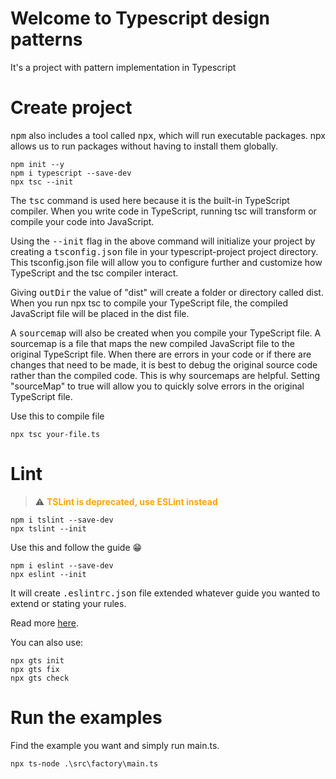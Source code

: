 # Welcome to Typescript design patterns

It's a project with pattern implementation in Typescript

# Create project
<kbd>npm</kbd> also includes a tool called <kbd>npx</kbd>, which will run executable packages. npx allows us to run packages without having to install them globally.
```
npm init --y
npm i typescript --save-dev
npx tsc --init
```
The <kbd>tsc</kbd> command is used here because it is the built-in TypeScript compiler. When you write code in TypeScript, running tsc will transform or compile your code into JavaScript.

Using the <kbd>--init</kbd> flag in the above command will initialize your project by creating a <kbd>tsconfig.json</kbd> file in your typescript-project project directory. This tsconfig.json file will allow you to configure further and customize how TypeScript and the tsc compiler interact.

Giving <kbd>outDir</kbd> the value of "dist" will create a folder or directory called dist. When you run npx tsc to compile your TypeScript file, the compiled JavaScript file will be placed in the dist file.

A <kbd>sourcemap</kbd> will also be created when you compile your TypeScript file. A sourcemap is a file that maps the new compiled JavaScript file to the original TypeScript file. When there are errors in your code or if there are changes that need to be made, it is best to debug the original source code rather than the compiled code. This is why sourcemaps are helpful. Setting "sourceMap" to true will allow you to quickly solve errors in the original TypeScript file.

Use this to compile file
```
npx tsc your-file.ts
```

# Lint
> ⚠ <span style="color:orange"> **TSLint is deprecated, use ESLint instead**</span>
```
npm i tslint --save-dev
npx tslint --init
```
Use this and follow the guide 😁
```
npm i eslint --save-dev
npx eslint --init
```
It will create <kbd>.eslintrc.json</kbd> file extended whatever guide you wanted to extend or stating your rules.

Read more [here](https://codeburst.io/eslint-everything-you-need-to-know-about-enforcing-a-style-guide-with-eslint-d4520c732dcb).

You can also use:
```
npx gts init
npx gts fix
npx gts check
```

# Run the examples
Find the example you want and simply run main.ts.
```
npx ts-node .\src\factory\main.ts
```